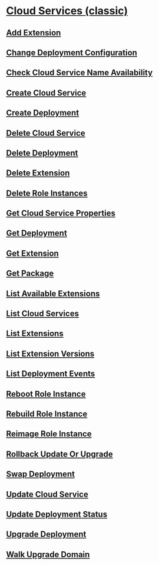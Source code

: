 # [Cloud Services (classic)](cloudservices/index.md)
## [Add Extension](cloudservices/rest-add-extension.md)
## [Change Deployment Configuration](cloudservices/rest-change-deployment-configuration.md)
## [Check Cloud Service Name Availability](cloudservices/rest-check-cloud-service-name-availability.md)
## [Create Cloud Service](cloudservices/rest-create-cloud-service.md)
## [Create Deployment](cloudservices/rest-create-deployment.md)
## [Delete Cloud Service](cloudservices/rest-delete-cloud-service.md)
## [Delete Deployment](cloudservices/rest-delete-deployment.md)
## [Delete Extension](cloudservices/rest-delete-extension.md)
## [Delete Role Instances](cloudservices/rest-delete-role-instances.md)
## [Get Cloud Service Properties](cloudservices/rest-get-cloud-service-properties.md)
## [Get Deployment](cloudservices/rest-get-deployment.md)
## [Get Extension](cloudservices/rest-get-extension.md)
## [Get Package](cloudservices/rest-get-package.md)
## [List Available Extensions](cloudservices/rest-list-available-extensions.md)
## [List Cloud Services](cloudservices/rest-list-cloud-services.md)
## [List Extensions](cloudservices/rest-list-extensions.md)
## [List Extension Versions](cloudservices/rest-list-extension-versions.md)
## [List Deployment Events](cloudservices/rest-list-deployment-events.md)
## [Reboot Role Instance](cloudservices/rest-reboot-role-instance.md)
## [Rebuild Role Instance](cloudservices/rest-rebuild-role-instance.md)
## [Reimage Role Instance](cloudservices/rest-reimage-role-instance.md)
## [Rollback Update Or Upgrade](cloudservices/rest-rollback-update-or-upgrade.md)
## [Swap Deployment](cloudservices/rest-swap-deployment.md)
## [Update Cloud Service](cloudservices/rest-update-cloud-service.md)
## [Update Deployment Status](cloudservices/rest-update-deployment-status.md)
## [Upgrade Deployment](cloudservices/rest-upgrade-deployment.md)
## [Walk Upgrade Domain](cloudservices/rest-walk-upgrade-domain.md)

